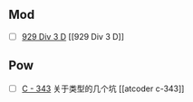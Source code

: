 ## Mod

- [ ] [929 Div 3 D](https://codeforces.com/contest/1933/problem/D) [[929 Div 3 D]]

## Pow

- [ ] [C - 343](https://atcoder.jp/contests/abc343/tasks/abc343_c) 关于类型的几个坑 [[atcoder c-343]]